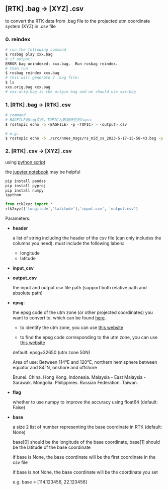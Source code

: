 ## [RTK] .bag -> [XYZ] .csv

to convert the RTK data from .bag file to the projected utm coordinate system (XYZ) in .csv file

### 0. reindex

```bash
# run the following command
$ rosbag play xxx.bag
# if output:
ERROR bag unindexed: xxx.bag.  Run rosbag reindex.
# then run 
$ rosbag reindex xxx.bag
# this will generate 2 .bag file:
$ ls
xxx.orig.bag xxx.bag
# xxx.orig.bag is the origin bag and we should use xxx.bag
```

### 1. [RTK] .bag -> [RTK] .csv

```bash
# command
# BAGFILE是bag文件，TOPIC为数据所在的topic
$ rostopic echo -b <BAGFILE> -p <TOPIC> > <output>.csv

# e.g.
$ rostopic echo -b ./src/nmea_msgs/rs_mid_xs_2023-5-17-15-58-43.bag -p /nmea_sentence > output.csv
```

### 2. [RTK] .csv -> [XYZ] .csv

using [python script](./rtk2xyz.py)

the [jupyter notebook](./rtk2xyz.ipynb) may be helpful

```bash
pip install pandas
pip install pyproj
pip install numpy
ipython
```
```python
from rtk2xyz import *
rtk2xyz(['longitude','latitude'],'input.csv', 'output.csv')
```

Parameters:

- **header**

    a list of string including the header of the csv file (can only includes the columns you need).
    must include the following labels:
    - longitude
    - latitude

- **input_csv**
- **output_csv**

    the input and output csv file path (support both relative path and absolute path)

- **epsg**: 

    the epsg code of the utm zone (or other projected coordinates) you want to convert to, which can be found [here](https://epsg.io/).
    
    - to identify the utm zone, you can use [this website](https://awsm-tools.com/lat-long-to-utm)

    - to find the epsg code corresponding to the utm zone, you can use [this website](https://epsg.io/)

    default: epsg=32650 (utm zone 50N)

    Area of use: Between 114°E and 120°E, northern hemisphere between equator and 84°N, onshore and offshore

    Brunei. China. Hong Kong. Indonesia. Malaysia - East Malaysia - Sarawak. Mongolia. Philippines. Russian Federation. Taiwan.

- **flag**
    
    whether to use numpy to improve the accuracy using float64 (default: False)

- **base**

    a size 2 list of number representing the base coordinate in RTK (default: None)

    base[0] should be the longitude of the base coordinate, base[1] should be the latitude of the base coordinate

    if base is None, the base coordinate will be the first coordinate in the csv file

    if base is not None, the base coordinate will be the coordinate you set

    e.g. base = [114.123456, 22.123456]
